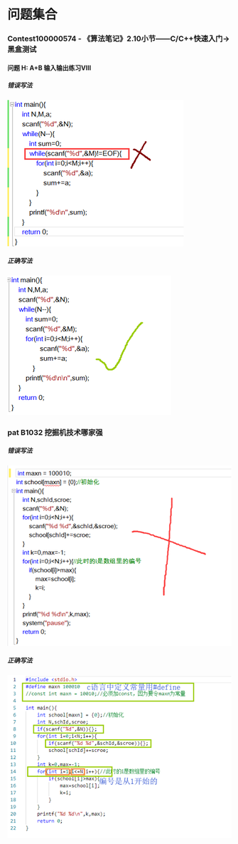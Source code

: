 # **问题集合**

### Contest100000574 - 《算法笔记》2.10小节——C/C++快速入门->黑盒测试
#### 问题 H: A+B 输入输出练习VIII
##### *错误写法*
![mistake](https://raw.githubusercontent.com/JIZHAOPING/Codeup-issues/master/imgs/QQ%E5%9B%BE%E7%89%8720190507132331.png "错误写法")
##### ***正确写法***
![right](https://raw.githubusercontent.com/JIZHAOPING/Codeup-issues/master/imgs/QQ%E5%9B%BE%E7%89%8720190507151124.png "正确写法")

### pat B1032 挖掘机技术哪家强
##### *错误写法*
![mistake](https://raw.githubusercontent.com/JIZHAOPING/Codeup-issues/master/imgs/QQ%E5%9B%BE%E7%89%8720190508145113.png "错误写法")
##### ***正确写法***
![right](https://raw.githubusercontent.com/JIZHAOPING/Codeup-issues/master/imgs/QQ%E5%9B%BE%E7%89%8720190508145020.png "正确写法")